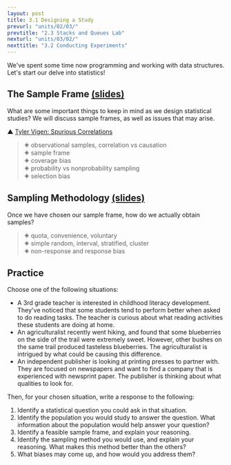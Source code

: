 ```yaml
---
layout: post
title: 3.1 Designing a Study
prevurl: "units/02/03/"
prevtitle: "2.3 Stacks and Queues Lab"
nexturl: "units/03/02/"
nexttitle: "3.2 Conducting Experiments"
---
```

We've spent some time now programming and working with data structures. Let's start our delve into statistics!

## The Sample Frame [(slides)][frame]
What are some important things to keep in mind as we design statistical studies? We will discuss sample frames, as well as issues that may arise.

▲ [Tyler Vigen: Spurious Correlations](https://www.tylervigen.com/spurious-correlations)

> 🞛 observational samples, correlation vs causation  
> 🞛 sample frame  
> 🞛 coverage bias  
> 🞛 probability vs nonprobability sampling  
> 🞛 selection bias

## Sampling Methodology [(slides)][method]
Once we have chosen our sample frame, how do we actually obtain samples?

> 🞛 quota, convenience, voluntary  
> 🞛 simple random, interval, stratified, cluster  
> 🞛 non-response and response bias

## Practice
Choose one of the following situations:
  - A 3rd grade teacher is interested in childhood literacy development. They've noticed that some students tend to perform better when asked to do reading tasks. The teacher is curious about what reading activities these students are doing at home.
  - An agriculturalist recently went hiking, and found that some blueberries on the side of the trail were extremely sweet. However, other bushes on the same trail produced tasteless blueberries. The agriculturalist is intrigued by what could be causing this difference.
  - An independent publisher is looking at printing presses to partner with. They are focused on newspapers and want to find a company that is experienced with newsprint paper. The publisher is thinking about what qualities to look for.

Then, for your chosen situation, write a response to the following:
  1. Identify a statistical question you could ask in that situation.
  1. Identify the population you would study to answer the question. What information about the population would help answer your question?
  1. Identify a feasible sample frame, and explain your reasoning.
  1. Identify the sampling method you would use, and explain your reasoning. What makes this method better than the others?
  1. What biases may come up, and how would you address them?

[frame]: https://docs.google.com/presentation/d/1bR3tGyDemp-GymvUXOgPLkuDqQ2DBIK2tih6kQr4XKo/edit?usp=sharing
[method]: https://docs.google.com/presentation/d/1H_QYRpDiQvv_zHzqqWa9RG7wYwYwo3oa7IrfSBP1HCo/edit?usp=sharing